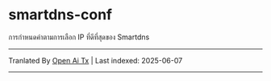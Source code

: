 # smartdns-conf
การกำหนดค่าตามการเลือก IP ที่ดีที่สุดของ Smartdns

---

Tranlated By [Open Ai Tx](https://github.com/OpenAiTx/OpenAiTx) | Last indexed: 2025-06-07

---